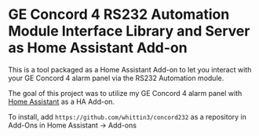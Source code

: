 GE Concord 4 RS232 Automation Module Interface Library and Server as Home Assistant Add-on
==================================================================

This is a tool packaged as a Home Assistant Add-on to let you interact with your GE Concord 4 alarm panel via
the RS232 Automation module.

The goal of this project was to utilize my GE Concord 4 alarm panel with [Home Assistant](https://home-assistant.io/) as a HA Add-on.

To install, add `https://github.com/whittin3/concord232` as a repository in Add-Ons in Home Assistant -> Add-ons